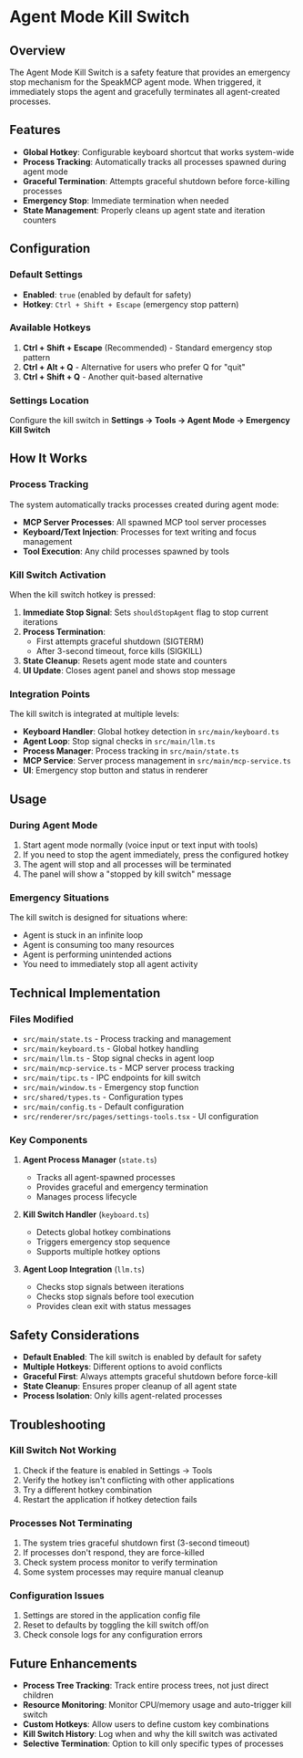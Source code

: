 # Agent Mode Kill Switch

## Overview

The Agent Mode Kill Switch is a safety feature that provides an emergency stop mechanism for the SpeakMCP agent mode. When triggered, it immediately stops the agent and gracefully terminates all agent-created processes.

## Features

- **Global Hotkey**: Configurable keyboard shortcut that works system-wide
- **Process Tracking**: Automatically tracks all processes spawned during agent mode
- **Graceful Termination**: Attempts graceful shutdown before force-killing processes
- **Emergency Stop**: Immediate termination when needed
- **State Management**: Properly cleans up agent state and iteration counters

## Configuration

### Default Settings

- **Enabled**: `true` (enabled by default for safety)
- **Hotkey**: `Ctrl + Shift + Escape` (emergency stop pattern)

### Available Hotkeys

1. **Ctrl + Shift + Escape** (Recommended) - Standard emergency stop pattern
2. **Ctrl + Alt + Q** - Alternative for users who prefer Q for "quit"
3. **Ctrl + Shift + Q** - Another quit-based alternative

### Settings Location

Configure the kill switch in **Settings → Tools → Agent Mode → Emergency Kill Switch**

## How It Works

### Process Tracking

The system automatically tracks processes created during agent mode:

- **MCP Server Processes**: All spawned MCP tool server processes
- **Keyboard/Text Injection**: Processes for text writing and focus management
- **Tool Execution**: Any child processes spawned by tools

### Kill Switch Activation

When the kill switch hotkey is pressed:

1. **Immediate Stop Signal**: Sets `shouldStopAgent` flag to stop current iterations
2. **Process Termination**: 
   - First attempts graceful shutdown (SIGTERM)
   - After 3-second timeout, force kills (SIGKILL)
3. **State Cleanup**: Resets agent mode state and counters
4. **UI Update**: Closes agent panel and shows stop message

### Integration Points

The kill switch is integrated at multiple levels:

- **Keyboard Handler**: Global hotkey detection in `src/main/keyboard.ts`
- **Agent Loop**: Stop signal checks in `src/main/llm.ts`
- **Process Manager**: Process tracking in `src/main/state.ts`
- **MCP Service**: Server process management in `src/main/mcp-service.ts`
- **UI**: Emergency stop button and status in renderer

## Usage

### During Agent Mode

1. Start agent mode normally (voice input or text input with tools)
2. If you need to stop the agent immediately, press the configured hotkey
3. The agent will stop and all processes will be terminated
4. The panel will show a "stopped by kill switch" message

### Emergency Situations

The kill switch is designed for situations where:

- Agent is stuck in an infinite loop
- Agent is consuming too many resources
- Agent is performing unintended actions
- You need to immediately stop all agent activity

## Technical Implementation

### Files Modified

- `src/main/state.ts` - Process tracking and management
- `src/main/keyboard.ts` - Global hotkey handling
- `src/main/llm.ts` - Stop signal checks in agent loop
- `src/main/mcp-service.ts` - MCP server process tracking
- `src/main/tipc.ts` - IPC endpoints for kill switch
- `src/main/window.ts` - Emergency stop function
- `src/shared/types.ts` - Configuration types
- `src/main/config.ts` - Default configuration
- `src/renderer/src/pages/settings-tools.tsx` - UI configuration

### Key Components

1. **Agent Process Manager** (`state.ts`)
   - Tracks all agent-spawned processes
   - Provides graceful and emergency termination
   - Manages process lifecycle

2. **Kill Switch Handler** (`keyboard.ts`)
   - Detects global hotkey combinations
   - Triggers emergency stop sequence
   - Supports multiple hotkey options

3. **Agent Loop Integration** (`llm.ts`)
   - Checks stop signals between iterations
   - Checks stop signals before tool execution
   - Provides clean exit with status messages

## Safety Considerations

- **Default Enabled**: The kill switch is enabled by default for safety
- **Multiple Hotkeys**: Different options to avoid conflicts
- **Graceful First**: Always attempts graceful shutdown before force-kill
- **State Cleanup**: Ensures proper cleanup of all agent state
- **Process Isolation**: Only kills agent-related processes

## Troubleshooting

### Kill Switch Not Working

1. Check if the feature is enabled in Settings → Tools
2. Verify the hotkey isn't conflicting with other applications
3. Try a different hotkey combination
4. Restart the application if hotkey detection fails

### Processes Not Terminating

1. The system tries graceful shutdown first (3-second timeout)
2. If processes don't respond, they are force-killed
3. Check system process monitor to verify termination
4. Some system processes may require manual cleanup

### Configuration Issues

1. Settings are stored in the application config file
2. Reset to defaults by toggling the kill switch off/on
3. Check console logs for any configuration errors

## Future Enhancements

- **Process Tree Tracking**: Track entire process trees, not just direct children
- **Resource Monitoring**: Monitor CPU/memory usage and auto-trigger kill switch
- **Custom Hotkeys**: Allow users to define custom key combinations
- **Kill Switch History**: Log when and why the kill switch was activated
- **Selective Termination**: Option to kill only specific types of processes
